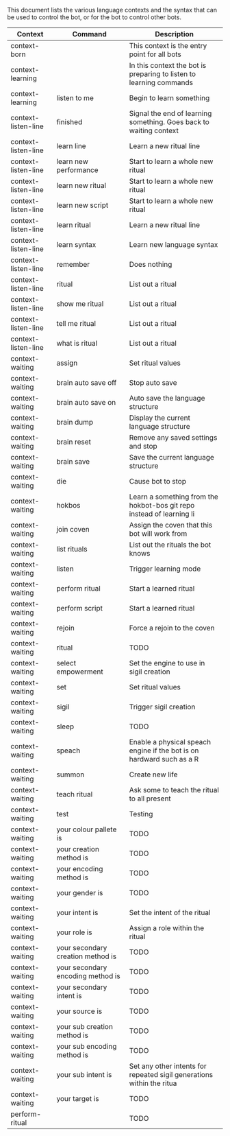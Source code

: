 This document lists the various language contexts and the syntax that can be used to control the bot,
or for the bot to control other bots.


|Context             |Command                                           |Description                                                           |
|--------------------|--------------------------------------------------|----------------------------------------------------------------------|
|context-born        |                                                  | This context is the entry point for all bots                         |
|context-learning    |                                                  | In this context the bot is preparing to listen to learning commands  |
|context-learning    | listen to me                                     | Begin to learn something                                             |
|context-listen-line | finished                                         | Signal the end of learning something. Goes back to waiting context   |
|context-listen-line | learn line                                       | Learn a new ritual line                                              |
|context-listen-line | learn new performance                            | Start to learn a whole new ritual                                    |
|context-listen-line | learn new ritual                                 | Start to learn a whole new ritual                                    |
|context-listen-line | learn new script                                 | Start to learn a whole new ritual                                    |
|context-listen-line | learn ritual                                     | Learn a new ritual line                                              |
|context-listen-line | learn syntax                                     | Learn new language syntax                                            |
|context-listen-line | remember                                         | Does nothing                                                         |
|context-listen-line | ritual                                           | List out a ritual                                                    |
|context-listen-line | show me ritual                                   | List out a ritual                                                    |
|context-listen-line | tell me ritual                                   | List out a ritual                                                    |
|context-listen-line | what is ritual                                   | List out a ritual                                                    |
|context-waiting     | assign                                           | Set ritual values                                                    |
|context-waiting     | brain auto save off                              | Stop auto save                                                       |
|context-waiting     | brain auto save on                               | Auto save the language structure                                     |
|context-waiting     | brain dump                                       | Display the current language structure                               |
|context-waiting     | brain reset                                      | Remove any saved settings and stop                                   |
|context-waiting     | brain save                                       | Save the current language structure                                  |
|context-waiting     | die                                              | Cause bot to stop                                                    |
|context-waiting     | hokbos                                           | Learn a something from the hokbot-bos git repo instead of learning li|
|context-waiting     | join coven                                       | Assign the coven that this bot will work from                        |
|context-waiting     | list rituals                                     | List out the rituals the bot knows                                   |
|context-waiting     | listen                                           | Trigger learning mode                                                |
|context-waiting     | perform ritual                                   | Start a learned ritual                                               |
|context-waiting     | perform script                                   | Start a learned ritual                                               |
|context-waiting     | rejoin                                           | Force a rejoin to the coven                                          |
|context-waiting     | ritual                                           | TODO                                                                 |
|context-waiting     | select empowerment                               | Set the engine to use in sigil creation                              |
|context-waiting     | set                                              | Set ritual values                                                    |
|context-waiting     | sigil                                            | Trigger sigil creation                                               |
|context-waiting     | sleep                                            | TODO                                                                 |
|context-waiting     | speach                                           | Enable a physical speach engine if the bot is on hardward such as a R|
|context-waiting     | summon                                           | Create new life                                                      |
|context-waiting     | teach ritual                                     | Ask some to teach the ritual to all present                          |
|context-waiting     | test                                             | Testing                                                              |
|context-waiting     | your colour pallete is                           | TODO                                                                 |
|context-waiting     | your creation method is                          | TODO                                                                 |
|context-waiting     | your encoding method is                          | TODO                                                                 |
|context-waiting     | your gender is                                   | TODO                                                                 |
|context-waiting     | your intent is                                   | Set the intent of the ritual                                         |
|context-waiting     | your role is                                     | Assign a role within the ritual                                      |
|context-waiting     | your secondary creation method is                | TODO                                                                 |
|context-waiting     | your secondary encoding method is                | TODO                                                                 |
|context-waiting     | your secondary intent is                         | TODO                                                                 |
|context-waiting     | your source is                                   | TODO                                                                 |
|context-waiting     | your sub creation method is                      | TODO                                                                 |
|context-waiting     | your sub encoding method is                      | TODO                                                                 |
|context-waiting     | your sub intent is                               | Set any other intents for repeated sigil generations within the ritua|
|context-waiting     | your target is                                   | TODO                                                                 |
|perform-ritual      |                                                  | TODO                                                                 |